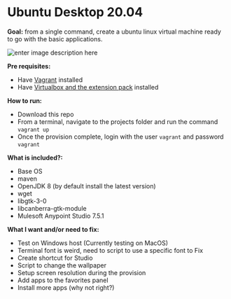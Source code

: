 # Ubuntu Desktop 20.04

**Goal:**
from a single command, create a ubuntu linux virtual machine ready to go with the basic applications.

![enter image description here](https://i.imgur.com/rH5VVl2.jpg)

**Pre requisites:**
- Have [Vagrant](https://www.vagrantup.com/downloads.html) installed
- Have [Virtualbox and the extension pack](https://www.virtualbox.org/wiki/Downloads) installed

**How to run:**
- Download this repo
- From a terminal, navigate to the projects folder and run the command `vagrant up`
- Once the provision complete, login with the user `vagrant` and password `vagrant`

**What is included?:**
- Base OS
- maven
- OpenJDK 8 (by default install the latest version)
- wget
- libgtk-3-0
- libcanberra-gtk-module
- Mulesoft Anypoint Studio 7.5.1

**What I want and/or need to fix:**
- Test on Windows host (Currently testing on MacOS)
- Terminal font is weird, need to script to use a specific font to Fix
- Create shortcut for Studio
- Script to change the wallpaper
- Setup screen resolution during the provision
- Add apps to the favorites panel
- Install more apps (why not right?)
